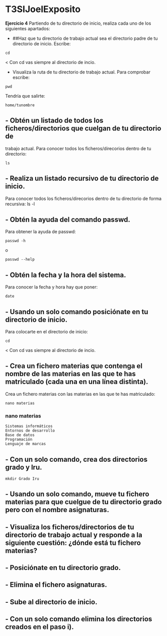# T3SIJoelExposito
**Ejercicio 4** Partiendo de tu directorio de inicio, realiza cada uno de los siguientes apartados:
- ##Haz que tu directorio de trabajo actual sea el directorio padre de tu directorio de
inicio.
Escribe:
~~~~
cd
~~~~
< Con cd vas siempre al directorio de incio.
- Visualiza la ruta de tu directorio de trabajo actual.
Para comprobar escribe:
~~~~
pwd
~~~~
Tendría que salirte:
~~~~
home/tunombre
~~~~
## - Obtén un listado de todos los ficheros/directorios que cuelgan de tu directorio de
trabajo actual.
Para conocer todos los ficheros/direcorios dentro de tu directorio:
~~~~
ls
~~~~
## - Realiza un listado recursivo de tu directorio de inicio.
Para conocer todos los ficheros/direcorios dentro de tu directorio de forma recursiva:
ls -l
## - Obtén la ayuda del comando passwd.
Para obtener la ayuda de passwd:
~~~~
passwd -h
~~~~
o
~~~~
passwd --help
~~~~
## - Obtén la fecha y la hora del sistema.
Para conocer la fecha y hora hay que poner:
~~~~
date
~~~~
## - Usando un solo comando posiciónate en tu directorio de inicio.
Para colocarte en el directorio de inicio:
~~~~
cd
~~~~
< Con cd vas siempre al directorio de incio.
## - Crea un fichero materias que contenga el nombre de las materias en las que te has matriculado (cada una en una línea distinta).
Crea un fichero materias con las materias en las que te has matriculado:
~~~~
nano materias
~~~~
### nano materias
~~~~
Sistemas informáticos
Entornos de desarrollo
Base de datos
Programación
Lenguaje de marcas
~~~~

## - Con un solo comando, crea dos directorios grado y lru.
~~~~
mkdir Grado Iru
~~~~
## - Usando un solo comando, mueve tu fichero materias para que cuelgue de tu directorio grado pero con el nombre asignaturas.

## - Visualiza los ficheros/directorios de tu directorio de trabajo actual y responde a la siguiente cuestión: ¿dónde está tu fichero materias?
## - Posiciónate en tu directorio grado.
## - Elimina el fichero asignaturas.
## - Sube al directorio de inicio.
## - Con un solo comando elimina los directorios creados en el paso i).
